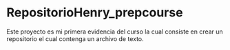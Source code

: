 # RepositorioHenry_prepcourse
Este proyecto es mi primera evidencia del curso la cual consiste en crear un repositorio el cual contenga un archivo de texto.